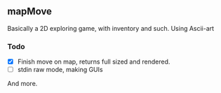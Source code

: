 ## mapMove

Basically a 2D exploring game, with inventory and such. Using Ascii-art

### Todo
- [x] Finish move on map, returns full sized and rendered.
- [ ] stdin raw mode, making GUIs

And more.
